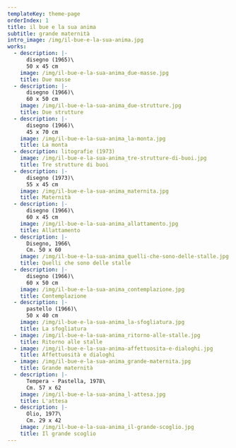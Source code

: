 ```yaml
---
templateKey: theme-page
orderIndex: 1
title: il bue e la sua anima
subtitle: grande maternità
intro_image: /img/il-bue-e-la-sua-anima.jpg
works:
  - description: |-
      disegno (1965)\
      50 x 45 cm
    image: /img/il-bue-e-la-sua-anima_due-masse.jpg
    title: Due masse
  - description: |-
      disegno (1966)\
      60 x 50 cm
    image: /img/il-bue-e-la-sua-anima_due-strutture.jpg
    title: Due strutture
  - description: |-
      disegno (1966)\
      45 x 70 cm
    image: /img/il-bue-e-la-sua-anima_la-monta.jpg
    title: La monta
  - description: litografie (1973)
    image: /img/il-bue-e-la-sua-anima_tre-strutture-di-buoi.jpg
    title: Tre strutture di buoi
  - description: |-
      disegno (1973)\
      55 x 45 cm
    image: /img/il-bue-e-la-sua-anima_maternita.jpg
    title: Maternità
  - description: |-
      disegno (1966)\
      60 x 45 cm
    image: /img/il-bue-e-la-sua-anima_allattamento.jpg
    title: Allattamento
  - description: |-
      Disegno, 1966\
      Cm. 50 x 60
    image: /img/il-bue-e-la-sua-anima_quelli-che-sono-delle-stalle.jpg
    title: Quelli che sono delle stalle
  - description: |-
      disegno (1966)\
      60 x 50 cm
    image: /img/il-bue-e-la-sua-anima_contemplazione.jpg
    title: Contemplazione
  - description: |-
      pastello (1966)\
      50 x 40 cm
    image: /img/il-bue-e-la-sua-anima_la-sfogliatura.jpg
    title: La sfogliatura
  - image: /img/il-bue-e-la-sua-anima_ritorno-alle-stalle.jpg
    title: Ritorno alle stalle
  - image: /img/il-bue-e-la-sua-anima-affettuosita-e-dialoghi.jpg
    title: Affettuosità e dialoghi
  - image: /img/il-bue-e-la-sua-anima_grande-maternita.jpg
    title: Grande maternità
  - description: |-
      Tempera - Pastella, 1978\
      Cm. 57 x 62
    image: /img/il-bue-e-la-sua-anima_l-attesa.jpg
    title: L'attesa
  - description: |-
      Olio, 1977\
      Cm. 29 x 42
    image: /img/il-bue-e-la-sua-anima_il-grande-scoglio.jpg
    title: Il grande scoglio
---
```


